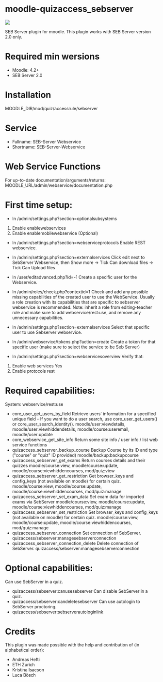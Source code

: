 # moodle-quizaccess_sebserver
![](https://github.com/ethz-let/moodle-quizaccess_sebserver/actions/workflows/moodle-plugin-ci.yml/badge.svg)

SEB Server plugin for moodle. This plugin works with SEB Server version 2.0 only.

# Required min wersions
- Moodle: 4.2+
- SEB Server 2.0

# Installation
MOODLE_DIR/mod/quiz/accessrule/sebserver

# Service
 * Fullname: SEB-Server Webservice
 * Shortname: SEB-Server-Webservice
# Web Service Functions
For up-to-date documentation/arguments/returns: MOODLE_URL/admin/webservice/documentation.php

# First time setup:
- In /admin/settings.php?section=optionalsubsystems
1. Enable enablewebservices
2. Enable enablemobilewebservice (Optional)

- In /admin/settings.php?section=webserviceprotocols
Enable REST webservice.

- In /admin/settings.php?section=externalservices
Click edit next to SebServer Webservice, then Show more -> Tick Can download files -> Tick Can Upload files

- In /user/editadvanced.php?id=-1
Create a specific user for the Webservice.

- In /admin/roles/check.php?contextid=1
Check and add any possible missing capabilities of the created user to use the WebService. Usually a role creation with its capabilities that are specific to sebserver webservice is recommended.
Note: inherit a role from editing-teacher role and make sure to add webservice/rest:use, and remove any unnecessary capabilities.

- In /admin/settings.php?section=externalservices
Select that specific user to use Sebserver webservice.

- In /admin/webservice/tokens.php?action=create
Create a token for that specific user (make sure to select the service to be Seb Server)

- In /admin/settings.php?section=webservicesoverview
Verify that:
1. Enable web services	Yes
2. Enable protocols	rest

# Required capabilities:
System: webservice/rest:use
- core_user_get_users_by_field
Retrieve users' information for a specified unique field - If you want to do a user search, use core_user_get_users() or core_user_search_identity().
moodle/user:viewdetails, moodle/user:viewhiddendetails, moodle/course:useremail, moodle/user:update
- core_webservice_get_site_info
Return some site info / user info / list web service functions
- quizaccess_sebserver_backup_course
Backup Course by its ID and type ("course" or "quiz" ID provided)
moodle/backup:backupcourse
- quizaccess_sebserver_get_exams
Return courses details and their quizzes
moodle/course:view, moodle/course:update, moodle/course:viewhiddencourses, mod/quiz:view
- quizaccess_sebserver_get_restriction
Get browser_keys and config_keys (not available on moodle) for certain quiz.
moodle/course:view, moodle/course:update, moodle/course:viewhiddencourses, mod/quiz:manage
- quizaccess_sebserver_set_exam_data
Set exam data for imported exams via SebServer
moodle/course:view, moodle/course:update, moodle/course:viewhiddencourses, mod/quiz:manage
- quizaccess_sebserver_set_restriction
Set browser_keys and config_keys (not available on moodle) for certain quiz.
moodle/course:view, moodle/course:update, moodle/course:viewhiddencourses, mod/quiz:manage
- quizaccess_sebserver_connection
Set connection of SebServer.
quizaccess/sebserver:managesebserverconnection
- quizaccess_sebserver_connection_delete
Delete connection of SebServer.
quizaccess/sebserver:managesebserverconnection

# Optional capabilities:
Can use SebServer in a quiz.
- quizaccess/sebserver:canusesebserver
Can disable SebServer in a quiz.
- quizaccess/sebserver:candeletesebserver
Can use autologin to SebServer proctoring.
- quizaccess/sebserver:sebserverautologinlink

# Credits
This plugin was made possible with the help and contribution of (in alphabetical order):
- Andreas Hefti
- ETH Zurich
- Kristina Isacson
- Luca Bösch

